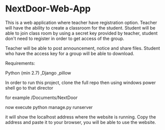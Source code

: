 # NextDoor-Web-App

This is a web application where teacher have registration option. Teacher will have the ability to create a classroom for the student. 
Student will be able to join class room by using a secret key provided by teacher, student don't need to register in order to get access of the group. 

Teacher will be able to post announcement, notice and share files. Student who have the access key for a group will be able to download. 

Requirements:

Python (min 2.7)
,Django
,pillow 

In order to run this project, clone the full repo
then using windows power shell go to that director 

for example /Documents/NextDoor

now execute python manage.py runserver

it will show the localhost address where the website is running. Copy the address and paste it to your browser, you will be able to use the website.
